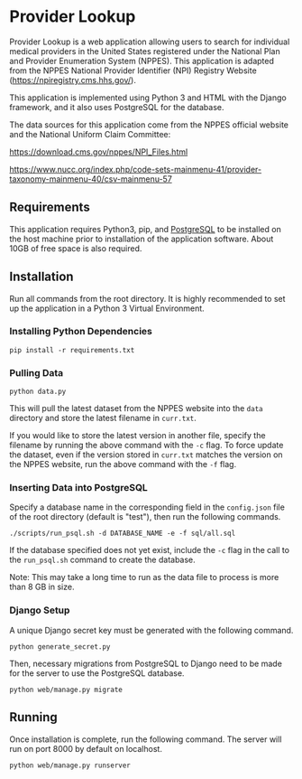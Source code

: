 # Provider Lookup

Provider Lookup is a web application allowing users to search for individual medical providers in the United States registered under the National Plan and Provider Enumeration System (NPPES). This application is adapted from the NPPES National Provider Identifier (NPI) Registry Website (https://npiregistry.cms.hhs.gov/).

This application is implemented using Python 3 and HTML with the Django framework, and it also uses PostgreSQL for the database.

The data sources for this application come from the NPPES official website and the National Uniform Claim Committee: 

https://download.cms.gov/nppes/NPI_Files.html

https://www.nucc.org/index.php/code-sets-mainmenu-41/provider-taxonomy-mainmenu-40/csv-mainmenu-57

## Requirements

This application requires Python3, pip, and [PostgreSQL](
https://www.postgresql.org/download) to be installed on the host machine prior to installation of the application software. About 10GB of free space is also required.

## Installation
Run all commands from the root directory. It is highly recommended to set up the application in a Python 3 Virtual Environment.

### Installing Python Dependencies
```commandline
pip install -r requirements.txt
```

### Pulling Data

```commandline
python data.py
```
This will pull the latest dataset from the NPPES website into the ```data``` directory and store the latest filename in ```curr.txt```.

If you would like to store the latest version in another file, specify the filename by running the above command with the ``-c`` flag. To force update the dataset, even if the version stored in
```curr.txt``` matches the version on the NPPES website, run the above command with the ```-f``` flag.

### Inserting Data into PostgreSQL

Specify a database name in the corresponding field in the ```config.json``` file of the root directory (default is "test"), then run the following commands.


```commandline
./scripts/run_psql.sh -d DATABASE_NAME -e -f sql/all.sql
```
If the database specified does not yet exist, include the ```-c``` flag in the call to the ```run_psql.sh``` command to create the database.

Note: This may take a long time to run as the data file to process is more than 8 GB in size.

### Django Setup

A unique Django secret key must be generated with the following command.
```commandline
python generate_secret.py
```

Then, necessary migrations from PostgreSQL to Django need to be made for the server to use the PostgreSQL database.

```commandline
python web/manage.py migrate
```

## Running

Once installation is complete, run the following command.
The server will run on port 8000 by default on localhost.

```commandline
python web/manage.py runserver
```







 